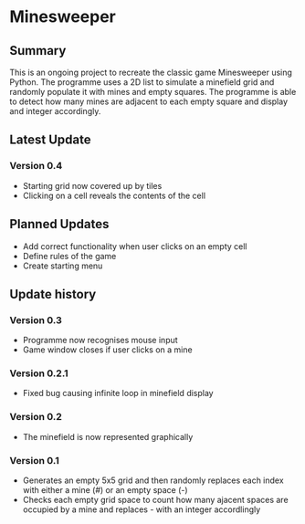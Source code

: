 # Minesweeper
## Summary
This is an ongoing project to recreate the classic game Minesweeper using Python. The programme uses a 2D list to simulate a minefield grid and randomly populate it with mines and empty squares. The programme is able to detect how many mines are adjacent to each empty square and display and integer accordingly. 
## Latest Update
### Version 0.4
* Starting grid now covered up by tiles
* Clicking on a cell reveals the contents of the cell
## Planned Updates
* Add correct functionality when user clicks on an empty cell
* Define rules of the game
* Create starting menu
## Update history
### Version 0.3
* Programme now recognises mouse input
* Game window closes if user clicks on a mine
### Version 0.2.1
* Fixed bug causing infinite loop in minefield display
### Version 0.2
* The minefield is now represented graphically 
### Version 0.1
* Generates an empty 5x5 grid and then randomly replaces each index with either a mine (#) or an empty space (-)
* Checks each empty grid space to count how many ajacent spaces are occupied by a mine and replaces - with an integer accordlingly

